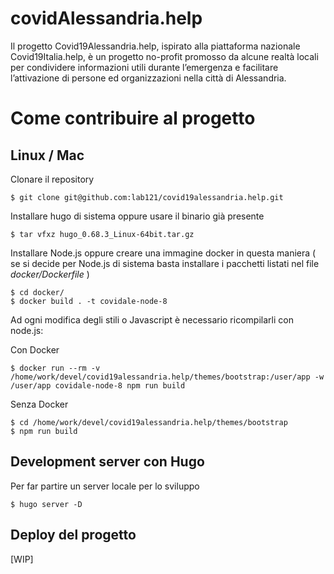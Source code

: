 # covidAlessandria.help

Il progetto Covid19Alessandria.help, ispirato alla piattaforma nazionale Covid19Italia.help, è un progetto no-profit promosso da alcune realtà locali per condividere informazioni utili durante l’emergenza e facilitare l’attivazione di persone ed organizzazioni nella città di Alessandria.

# Come contribuire al progetto

## Linux / Mac 

Clonare il repository 

    $ git clone git@github.com:lab121/covid19alessandria.help.git

Installare hugo di sistema oppure usare il binario già presente

    $ tar vfxz hugo_0.68.3_Linux-64bit.tar.gz

Installare Node.js oppure creare una immagine docker in questa maniera ( se si decide per Node.js di sistema basta installare i pacchetti listati nel file *docker/Dockerfile* )

    $ cd docker/
    $ docker build . -t covidale-node-8 

Ad ogni modifica degli stili o Javascript è necessario ricompilarli con node.js:

Con Docker

    $ docker run --rm -v /home/work/devel/covid19alessandria.help/themes/bootstrap:/user/app -w /user/app covidale-node-8 npm run build

Senza Docker 

    $ cd /home/work/devel/covid19alessandria.help/themes/bootstrap
    $ npm run build

## Development server con Hugo ##

Per far partire un server locale per lo sviluppo

    $ hugo server -D 

## Deploy del progetto ##

[WIP]

